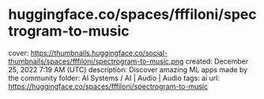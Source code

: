 # huggingface.co/spaces/fffiloni/spectrogram-to-music

cover: https://thumbnails.huggingface.co/social-thumbnails/spaces/fffiloni/spectrogram-to-music.png
created: December 25, 2022 7:19 AM (UTC)
description: Discover amazing ML apps made by the community
folder: AI Systems / AI | Audio | Audio
tags: ai
url: https://huggingface.co/spaces/fffiloni/spectrogram-to-music